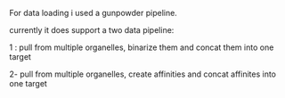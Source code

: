 

For data loading i used a gunpowder pipeline.

currently it does support a two data pipeline:

1 : pull from multiple organelles, binarize them and concat them into one target

2- pull from multiple organelles, create affinities and concat affinites into one target

